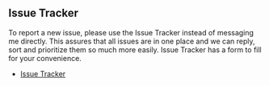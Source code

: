 ## Issue Tracker

To report a new issue, please use the Issue Tracker instead of messaging me directly. This assures that all issues are in one place and we can reply, sort and prioritize them so much more easily. Issue Tracker has a form to fill for your convenience.

- [Issue Tracker](https://github.com/PhysicalAddons/physical-starlight-and-atmosphere/issues)

